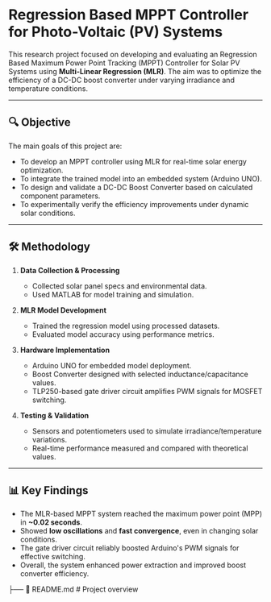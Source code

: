 # Regression Based MPPT Controller for Photo-Voltaic (PV) Systems



This research project focused on developing and evaluating an Regression Based Maximum Power Point Tracking (MPPT) Controller for Solar PV Systems using **Multi-Linear Regression (MLR)**. The aim was to optimize the efficiency of a DC-DC boost converter under varying irradiance and temperature conditions.



---

## 🔍 Objective

The main goals of this project are:

- To develop an MPPT controller using MLR for real-time solar energy optimization.
- To integrate the trained model into an embedded system (Arduino UNO).
- To design and validate a DC-DC Boost Converter based on calculated component parameters.
- To experimentally verify the efficiency improvements under dynamic solar conditions.

---

## 🛠️ Methodology

1. **Data Collection & Processing**
   - Collected solar panel specs and environmental data.
   - Used MATLAB for model training and simulation.

2. **MLR Model Development**
   - Trained the regression model using processed datasets.
   - Evaluated model accuracy using performance metrics.

3. **Hardware Implementation**
   - Arduino UNO for embedded model deployment.
   - Boost Converter designed with selected inductance/capacitance values.
   - TLP250-based gate driver circuit amplifies PWM signals for MOSFET switching.

4. **Testing & Validation**
   - Sensors and potentiometers used to simulate irradiance/temperature variations.
   - Real-time performance measured and compared with theoretical values.

---

## 📊 Key Findings

- The MLR-based MPPT system reached the maximum power point (MPP) in **~0.02 seconds**.
- Showed **low oscillations** and **fast convergence**, even in changing solar conditions.
- The gate driver circuit reliably boosted Arduino's PWM signals for effective switching.
- Overall, the system enhanced power extraction and improved boost converter efficiency.


├── 📄 README.md          # Project overview
